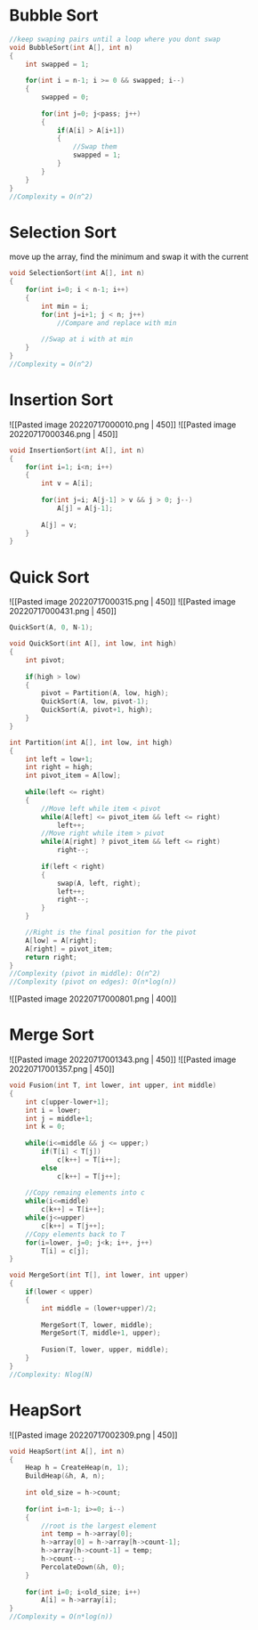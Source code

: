 # Bubble Sort
```c
//keep swaping pairs until a loop where you dont swap
void BubbleSort(int A[], int n)
{
	int swapped = 1;
	
	for(int i = n-1; i >= 0 && swapped; i--)
	{
		swapped = 0;
		
		for(int j=0; j<pass; j++)
		{
			if(A[i] > A[i+1])
			{
				//Swap them
				swapped = 1;
			}
		}
	}
}
//Complexity = O(n^2)
```

# Selection Sort
move up the array, find the minimum and swap it with the current
```c
void SelectionSort(int A[], int n)
{
	for(int i=0; i < n-1; i++)
	{
		int min = i;
		for(int j=i+1; j < n; j++)
			//Compare and replace with min
		
		//Swap at i with at min
	}
}
//Complexity = O(n^2)
```

# Insertion Sort
![[Pasted image 20220717000010.png | 450]]
![[Pasted image 20220717000346.png | 450]]
```c
void InsertionSort(int A[], int n)
{
	for(int i=1; i<n; i++)
	{
		int v = A[i];
		
		for(int j=i; A[j-1] > v && j > 0; j--)
			A[j] = A[j-1];
			
		A[j] = v;
	}
}
```

# Quick Sort
![[Pasted image 20220717000315.png | 450]]
![[Pasted image 20220717000431.png | 450]]
```c
QuickSort(A, 0, N-1);

void QuickSort(int A[], int low, int high)
{
	int pivot;
	
	if(high > low)
	{
		pivot = Partition(A, low, high);
		QuickSort(A, low, pivot-1);
		QuickSort(A, pivot+1, high);
	}
}

int Partition(int A[], int low, int high)
{
	int left = low+1;
	int right = high;
	int pivot_item = A[low];
	
	while(left <= right)
	{
		//Move left while item < pivot
		while(A[left] <= pivot_item && left <= right)
			left++;
		//Move right while item > pivot
		while(A[right] ? pivot_item && left <= right)
			right--;
		
		if(left < right)
		{
			swap(A, left, right);
			left++;
			right--;
		}
	}

	//Right is the final position for the pivot
	A[low] = A[right];
	A[right] = pivot_item;
	return right;
}
//Complexity (pivot in middle): O(n^2)
//Complexity (pivot on edges): O(n*log(n))
```
![[Pasted image 20220717000801.png | 400]]

# Merge Sort
![[Pasted image 20220717001343.png | 450]]
![[Pasted image 20220717001357.png | 450]]
```c
void Fusion(int T, int lower, int upper, int middle)
{
	int c[upper-lower+1];
	int i = lower;
	int j = middle+1;
	int k = 0;
	
	while(i<=middle && j <= upper;)
		if(T[i] < T[j])
			c[k++] = T[i++];
		else
			c[k++] = T[j++];
	
	//Copy remaing elements into c
	while(i<=middle)
		c[k++] = T[i++];
	while(j<=upper)
		c[k++] = T[j++];
	//Copy elements back to T
	for(i=lower, j=0; j<k; i++, j++)
		T[i] = c[j];
}

void MergeSort(int T[], int lower, int upper)
{
	if(lower < upper)
	{
		int middle = (lower+upper)/2;
		
		MergeSort(T, lower, middle);
		MergeSort(T, middle+1, upper);
		
		Fusion(T, lower, upper, middle);	
	}
}
//Complexity: Nlog(N)
```

# HeapSort
![[Pasted image 20220717002309.png | 450]]
```c
void HeapSort(int A[], int n)
{
	Heap h = CreateHeap(n, 1);
	BuildHeap(&h, A, n);
	
	int old_size = h->count;
	
	for(int i=n-1; i>=0; i--)
	{
		//root is the largest element
		int temp = h->array[0];
		h->array[0] = h->array[h->count-1];
		h->array[h->count-1] = temp;
		h->count--;
		PercolateDown(&h, 0);
	}
	
	for(int i=0; i<old_size; i++)
		A[i] = h->array[i];
}
//Complexity = O(n*log(n))
```